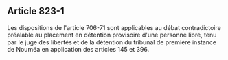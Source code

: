 Article 823-1
----
Les dispositions de l'article 706-71 sont applicables au débat contradictoire
préalable au placement en détention provisoire d'une personne libre, tenu par le
juge des libertés et de la détention du tribunal de première instance de Nouméa
en application des articles 145 et 396.
